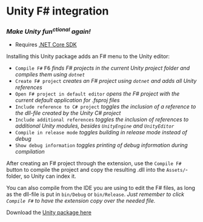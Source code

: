 # Unity F# integration
### _Make Unity fun<sup>ctional</sup> again!_
- Requires [.NET Core SDK](https://dotnet.microsoft.com/download)

Installing this Unity package adds an F# menu to the Unity editor:
- `Compile F#` <kbd>F6</kbd> _finds F# projects in the current Unity project folder and compiles them using `dotnet`_
- `Create F# project` _creates an F# project using `dotnet` and adds all Unity references_
- `Open F# project in default editor` _opens the F# project with the current default application for .fsproj files_
- `Include reference to C# project` _toggles the inclusion of a reference to the dll-file created by the Unity C# project_
- `Include additional references` _toggles the inclusion of references to additional Unity modules, besides `UnityEngine` and `UnityEditor`_
- `Compile in release mode` _toggles building in release mode instead of debug_
- `Show debug information` _toggles printing of debug information during compilation_

After creating an F# project through the extension, use the `Compile F#` button to compile the project and copy the resulting .dll into the `Assets/`-folder, so Unity can index it.

You can also compile from the IDE you are using to edit the F# files, as long as the dll-file is put in `bin/Debug` or `bin/Release`. 
_Just remember to click `Compile F#` to have the extension copy over the needed file._


Download the [Unity package here](https://github.com/sppt-2k19/unity-fsharp-integration/raw/master/unity-fsharp-integration.unitypackage)
